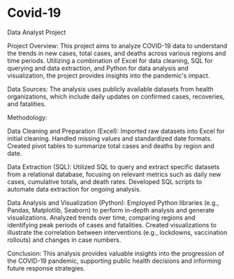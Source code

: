 # Covid-19
Data Analyst Project

Project Overview: This project aims to analyze COVID-19 data to understand the trends in new cases, total cases, and deaths across various regions and time periods. Utilizing a combination of Excel for data cleaning, SQL for querying and data extraction, and Python for data analysis and visualization, the project provides insights into the pandemic's impact.

Data Sources: The analysis uses publicly available datasets from health organizations, which include daily updates on confirmed cases, recoveries, and fatalities.

Methodology:

Data Cleaning and Preparation (Excel):
Imported raw datasets into Excel for initial cleaning.
Handled missing values and standardized date formats.
Created pivot tables to summarize total cases and deaths by region and date.

Data Extraction (SQL):
Utilized SQL to query and extract specific datasets from a relational database, focusing on relevant metrics such as daily new cases, cumulative totals, and death rates.
Developed SQL scripts to automate data extraction for ongoing analysis.

Data Analysis and Visualization (Python):
Employed Python libraries (e.g., Pandas, Matplotlib, Seaborn) to perform in-depth analysis and generate visualizations.
Analyzed trends over time, comparing regions and identifying peak periods of cases and fatalities.
Created visualizations to illustrate the correlation between interventions (e.g., lockdowns, vaccination rollouts) and changes in case numbers.

Conclusion: This analysis provides valuable insights into the progression of the COVID-19 pandemic, supporting public health decisions and informing future response strategies.
